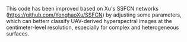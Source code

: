 This code has been improved based on Xu's SSFCN networks (https://github.com/YonghaoXu/SSFCN) by adjusting some parameters, which can betterr classify UAV-derived hyperspectral images at the centimeter-level resolution, especially for complex and heterogeneous surfaces.

